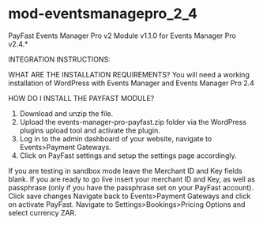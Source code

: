 # mod-eventsmanagepro_2_4

PayFast Events Manager Pro v2 Module v1.1.0 for Events Manager Pro v2.4.*

INTEGRATION INSTRUCTIONS:

WHAT ARE THE INSTALLATION REQUIREMENTS? You will need a working installation of WordPress with Events Manager and Events Manager Pro 2.4

HOW DO I INSTALL THE PAYFAST MODULE?
1. Download and unzip the file.
2. Upload the events-manager-pro-payfast.zip folder via the WordPress plugins upload tool and activate the plugin.
3. Log in to the admin dashboard of your website, navigate to Events>Payment Gateways.
4. Click on PayFast settings and setup the settings page accordingly.

If you are testing in sandbox mode leave the Merchant ID and Key fields blank.
If you are ready to go live insert your merchant ID and Key, as well as passphrase (only if you have the passphrase set on your PayFast account).
Click save changes
Navigate back to Events>Payment Gateways and click on activate PayFast.
Navigate to Settings>Bookings>Pricing Options and select currency ZAR.
